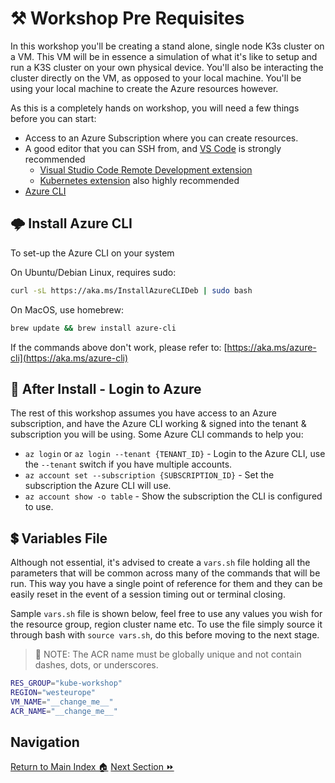 # ⚒️ Workshop Pre Requisites

In this workshop you'll be creating a stand alone, single node K3s cluster on a VM.
This VM will be in essence a simulation of what it's like to setup and run a K3S cluster on your own physical device.
You'll also be interacting the cluster directly on the VM, as opposed to your local machine.
You'll be using your local machine to create the Azure resources however.

As this is a completely hands on workshop, you will need a few things before you can start:

- Access to an Azure Subscription where you can create resources.
- A good editor that you can SSH from, and [VS Code](https://code.visualstudio.com/) is strongly recommended
  - [Visual Studio Code Remote Development extension](https://code.visualstudio.com/docs/remote/remote-overview)
  - [Kubernetes extension](https://marketplace.visualstudio.com/items?itemName=ms-kubernetes-tools.vscode-kubernetes-tools) also highly recommended
- [Azure CLI](https://aka.ms/azure-cli)

## 🌩️ Install Azure CLI

To set-up the Azure CLI on your system

On Ubuntu/Debian Linux, requires sudo:

```bash
curl -sL https://aka.ms/InstallAzureCLIDeb | sudo bash
```

On MacOS, use homebrew:

```bash
brew update && brew install azure-cli
```

If the commands above don't work, please refer to: [https://aka.ms/azure-cli](https://aka.ms/azure-cli)

## 🔐 After Install - Login to Azure

The rest of this workshop assumes you have access to an Azure subscription, and have the Azure CLI working & signed into the tenant & subscription you will be using.
Some Azure CLI commands to help you:

- `az login` or `az login --tenant {TENANT_ID}` - Login to the Azure CLI, use the `--tenant` switch
  if you have multiple accounts.
- `az account set --subscription {SUBSCRIPTION_ID}` - Set the subscription the Azure CLI will use.
- `az account show -o table` - Show the subscription the CLI is configured to use.

## 💲 Variables File

Although not essential, it's advised to create a `vars.sh` file holding all the parameters that will
be common across many of the commands that will be run. This way you have a single point of reference
for them and they can be easily reset in the event of a session timing out or terminal closing.

Sample `vars.sh` file is shown below, feel free to use any values you wish for the resource group,
region cluster name etc. To use the file simply source it through bash with `source vars.sh`, do this
before moving to the next stage.

> 📝 NOTE: The ACR name must be globally unique and not contain dashes, dots, or underscores.

```bash
RES_GROUP="kube-workshop"
REGION="westeurope"
VM_NAME="__change_me__"
ACR_NAME="__change_me__"
```

## Navigation

[Return to Main Index 🏠](../../)
[Next Section ⏩](../01-cluster/)
